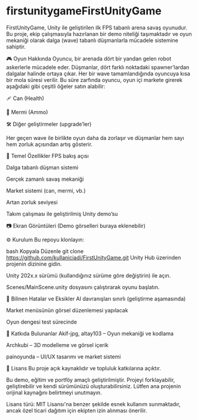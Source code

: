 # firstunitygameFirstUnityGame
FirstUnityGame, Unity ile geliştirilen ilk FPS tabanlı arena savaş oyunudur. Bu proje, ekip çalışmasıyla hazırlanan bir demo niteliği taşımaktadır ve oyun mekaniği olarak dalga (wave) tabanlı düşmanlarla mücadele sistemine sahiptir.

🎮 Oyun Hakkında
Oyuncu, bir arenada dört bir yandan gelen robot askerlerle mücadele eder. Düşmanlar, dört farklı noktadaki spawner’lardan dalgalar halinde ortaya çıkar. Her bir wave tamamlandığında oyuncuya kısa bir mola süresi verilir. Bu süre zarfında oyuncu, oyun içi markete girerek aşağıdaki gibi çeşitli öğeler satın alabilir:

🩹 Can (Health)

🔫 Mermi (Ammo)

🛠️ Diğer geliştirmeler (upgrade’ler)

Her geçen wave ile birlikte oyun daha da zorlaşır ve düşmanlar hem sayı hem zorluk açısından artış gösterir.

🚀 Temel Özellikler
FPS bakış açısı

Dalga tabanlı düşman sistemi

Gerçek zamanlı savaş mekaniği

Market sistemi (can, mermi, vb.)

Artan zorluk seviyesi

Takım çalışması ile geliştirilmiş Unity demo’su

📷 Ekran Görüntüleri
(Demo görselleri buraya eklenebilir)

⚙️ Kurulum
Bu repoyu klonlayın:

bash
Kopyala
Düzenle
git clone https://github.com/kullaniciadi/FirstUnityGame.git
Unity Hub üzerinden projenin dizinine gidin.

Unity 202x.x sürümü (kullandığınız sürüme göre değiştirin) ile açın.

Scenes/MainScene.unity dosyasını çalıştırarak oyunu başlatın.

🧪 Bilinen Hatalar ve Eksikler
AI davranışları sınırlı (geliştirme aşamasında)

Market menüsünün görsel düzenlemesi yapılacak

Oyun dengesi test sürecinde

👥 Katkıda Bulunanlar
Akif-jpg, altay103 – Oyun mekaniği ve kodlama

Archkubi – 3D modelleme ve görsel içerik

painoyunda – UI/UX tasarımı ve market sistemi

📄 Lisans
Bu proje açık kaynaklıdır ve topluluk katkılarına açıktır.

Bu demo, eğitim ve portföy amaçlı geliştirilmiştir.
Projeyi forklayabilir, geliştirebilir ve kendi sürümünüzü oluşturabilirsiniz.
Lütfen ana projenin orijinal kaynağını belirtmeyi unutmayın.

Lisans türü: MIT Lisansı'na benzer şekilde esnek kullanım sunmaktadır, ancak özel ticari dağıtım için ekipten izin alınması önerilir.

